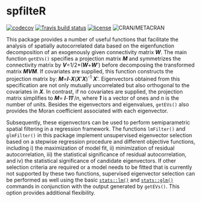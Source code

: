 # spfilteR

<!-- badges: start -->
[![codecov](https://codecov.io/gh/sjuhl/spfilteR/branch/master/graph/badge.svg)](https://codecov.io/gh/sjuhl/spfilteR)
[![Travis build status](https://travis-ci.org/sjuhl/spfilteR.svg?branch=master)](https://travis-ci.org/sjuhl/spfilteR)
[![license](https://img.shields.io/badge/license-GPL--3-blue.svg)](https://www.gnu.org/licenses/gpl-3.0.en.html)
![CRAN/METACRAN](https://img.shields.io/cran/v/spfilteR?label=CRAN)
<!-- badges: end -->

This package provides a number of useful functions that facilitate the analysis of spatially autocorrelated data based on the eigenfunction decomposition of an exogenously given connectivity matrix _**W**_. The main function `getEVs()` specifies a projection matrix _**M**_ and symmetrizes the connectivity matrix by _**V**_=1/2*(_**W**_+_**W**_') before decomposing the transformed matrix _**MVM**_. If covariates are supplied, this function constructs the projection matrix by: _**M**_=_**I**_-_**X**_(_**X**_'_**X**_)<sup>-1</sup> _**X**_'. Eigenvectors obtained from this specification are not only mutually uncorrelated but also orthogonal to the covariates in _**X**_. In contrast, if no covariates are supplied, the projection matrix simplifies to _**M**_= _**I**_-_**11**_'/_n_, where _**1**_ is a vector of ones and _n_ is the number of units. Besides the eigenvectors and eigenvalues, `getEVs()` also provides the Moran coefficient associated with each eigenvector.

Subsequently, these eigenvectors can be used to perform semiparametric spatial filtering in a regression framework. The functions `lmFilter()` and `glmFilter()` in this package implement unsupervised eigenvector selection based on a stepwise regression procedure and different objective functions, including i) the maximization of model fit, ii) minimization of residual autocorrelation, iii) the statistical significance of residual autocorrelation, and iv) the statistical significance of candidate eigenvectors. If other selection criteria are required or a model needs to be fitted that is currently not supported by these two functions, supervised eigenvector selection can be performed as well using the basic [```stats::lm()```](https://www.rdocumentation.org/packages/stats/versions/3.6.2/topics/lm) and [```stats::glm()```](https://www.rdocumentation.org/packages/stats/versions/3.6.2/topics/glm) commands in conjunction with the output generated by `getEVs()`. This option provides additional flexibility.
